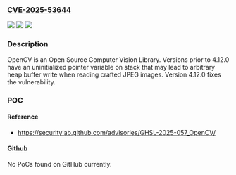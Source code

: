 ### [CVE-2025-53644](https://cve.mitre.org/cgi-bin/cvename.cgi?name=CVE-2025-53644)
![](https://img.shields.io/static/v1?label=Product&message=opencv&color=blue)
![](https://img.shields.io/static/v1?label=Version&message=%3C%204.12.0%20&color=brightgreen)
![](https://img.shields.io/static/v1?label=Vulnerability&message=CWE-457%3A%20Use%20of%20Uninitialized%20Variable&color=brightgreen)

### Description

OpenCV is an Open Source Computer Vision Library. Versions prior to 4.12.0 have an uninitialized pointer variable on stack that may lead to arbitrary heap buffer write when reading crafted JPEG images. Version 4.12.0 fixes the vulnerability.

### POC

#### Reference
- https://securitylab.github.com/advisories/GHSL-2025-057_OpenCV/

#### Github
No PoCs found on GitHub currently.

